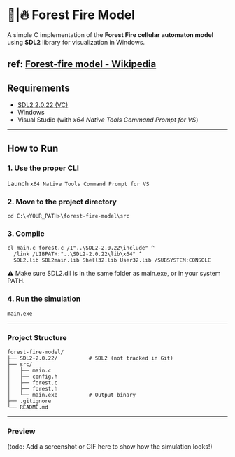 # 🌲|🔥 Forest Fire Model

A simple C implementation of the **Forest Fire cellular automaton model** using **SDL2** library for visualization in Windows.

ref: [Forest-fire model - Wikipedia](en.wikipedia.org/wiki/Forest-fire_model)
---

## Requirements

- [SDL2 2.0.22 (VC)](https://github.com/libsdl-org/SDL/releases/download/release-2.0.22/SDL2-devel-2.0.22-VC.zip)
- Windows
- Visual Studio (with _x64 Native Tools Command Prompt for VS_)

---

## How to Run

### 1. Use the proper CLI

Launch `x64 Native Tools Command Prompt for VS`

### 2. Move to the project directory

```
cd C:\<YOUR_PATH>\forest-fire-model\src
```
### 3. Compile
```
cl main.c forest.c /I"..\SDL2-2.0.22\include" ^
  /link /LIBPATH:"..\SDL2-2.0.22\lib\x64" ^
  SDL2.lib SDL2main.lib Shell32.lib User32.lib /SUBSYSTEM:CONSOLE
```

⚠️ Make sure SDL2.dll is in the same folder as main.exe, or in your system PATH.

### 4. Run the simulation
```
main.exe
```

---

### Project Structure
```
forest-fire-model/
├── SDL2-2.0.22/          # SDL2 (not tracked in Git)
├── src/
│   ├── main.c
│   ├── config.h
│   ├── forest.c
│   ├── forest.h
│   └── main.exe          # Output binary
├── .gitignore
└── README.md
```

---

### Preview
(todo: Add a screenshot or GIF here to show how the simulation looks!)
